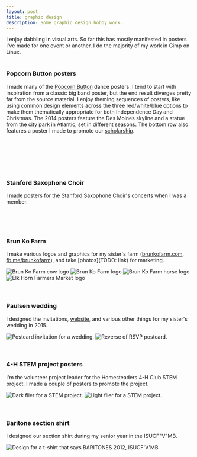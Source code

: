 ```yaml
---
layout: post
title: graphic design
description: Some graphic design hobby work.
---
```


I enjoy dabbling in visual arts. So far this has mostly manifested in posters I've made for one event or another. I do the majority of my work in Gimp on Linux.
<br/>
<br/>

### Popcorn Button posters
I made many of the [Popcorn Button](http://www.popcornbutton.org) dance posters. I tend to start with inspiration from a classic big band poster, but the end result diverges pretty far from the source material. I enjoy theming sequences of posters, like using common design elements across the three red/white/blue options to make them thematically appropriate for both Independence Day and Christmas. The 2014 posters feature the Des Moines skyline and a statue from the city park in Atlantic, set in different seasons. The bottom row also features a poster I made to promote our [scholarship](http://www.popcornbutton.org/scholarship).
<div class="img_full">
  <img class="col one" src="{{- site.baseurl -}}/img/hb-2015.png" alt="" title=""/>
  <img class="col one" src="{{- site.baseurl -}}/img/lfs-2015.png" alt="" title=""/>
  <img class="col one" src="{{- site.baseurl -}}/img/hb-2016.png" alt="" title=""/>
</div>
<div class="img_full">
  <img class="col half" src="{{- site.baseurl -}}/img/hb-2014.png" alt="" title=""/>
  <img class="col half" src="{{- site.baseurl -}}/img/lfs-2014.png" alt="" title=""/>
</div>
<div class="img_full">
  <img class="col one" src="{{- site.baseurl -}}/img/hb-2017.png" alt="" title=""/>
  <img class="col one" src="{{- site.baseurl -}}/img/lfs-2016.png" alt="" title=""/>
  <img class="col one" src="{{- site.baseurl -}}/img/scholarship-web.png" alt="" title=""/>
</div>
<br/>
<br/>

### Stanford Saxophone Choir
I made posters for the Stanford Saxophone Choir's concerts when I was a member.
<div class="img_full">
  <img class="col three" src="{{- site.baseurl -}}/img/sax-event-cover.png" alt="" title=""/>
</div>
<div class="img_full">
  <img class="col half" src="{{- site.baseurl -}}/img/sax-symposium.png" alt="" title=""/>
  <img class="col half" src="{{- site.baseurl -}}/img/sax-choir.png" alt="" title=""/>
</div>
<br/>
<br/>

### Brun Ko Farm
I make various logos and graphics for my sister's farm ([brunkofarm.com](http://brunkofarm.com), [fb.me/brunkofarm](http://facebook.com/brunkofarm)), and take [photos](TODO: link) for marketing.
<div class="img_full">
  <img class="col one" src="{{- site.baseurl -}}/img/cow-left-outline.png" alt="Brun Ko Farm cow logo" title="Brun Ko Farm cow logo"/>
  <img class="col one" src="{{- site.baseurl -}}/img/combined.png" alt="Brun Ko Farm logo" title="Brun Ko Farm logo"/>
  <img class="col one" src="{{- site.baseurl -}}/img/horse-left-outline.png" alt="Brun Ko Farm horse logo" title="Brun Ko Farm horse logo"/>
</div>
<div class="img_full">
  <img class="col one" src="{{- site.baseurl -}}/img/ehfm.png" alt="Elk Horn Farmers Market logo" title="Elk Horn Farmers Market logo"/>
</div>
<br/>
<br/>

### Paulsen wedding
I designed the invitations, [website](http://paulsen.curtisullerich.com), and various other things for my sister's wedding in 2015.
<div class="img_full">
  <img class="col half" src="{{- site.baseurl -}}/img/invitation.png" alt="Postcard invitation for a wedding." title="RSVP postcard invitation"/>
  <img class="col half" src="{{- site.baseurl -}}/img/postcard.png" alt="Reverse of RSVP postcard." title="reverse"/>
</div>
<br/>
<br/>

### 4-H STEM project posters
I'm the volunteer project leader for the Homesteaders 4-H Club STEM project. I made a couple of posters to promote the project.
<div class="img_full">
  <img class="col half" src="{{- site.baseurl -}}/img/stem-dark.png" alt="Dark flier for a STEM project." title="Dark STEM flier"/>
  <img class="col half" src="{{- site.baseurl -}}/img/stem-light.png" alt="Light flier for a STEM project." title="Light STEM flier"/>
</div>
<br/>
<br/>

### Baritone section shirt
I designed our section shirt during my senior year in the ISUCF"V"MB.
<div class="img_full">
  <img class="col half" src="{{- site.baseurl -}}/img/baritones.png" alt="Design for a t-shirt that says BARITONES 2012, ISUCF'V'MB" title="Baritone shirt 2012."/>
</div>

